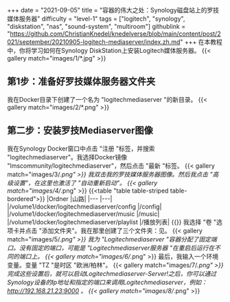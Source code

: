 +++
date = "2021-09-05"
title = "容器的伟大之处：Synology磁盘站上的罗技媒体服务器"
difficulty = "level-1"
tags = ["logitech", "synology", "diskstation", "nas", "sound-system", "multiroom"]
githublink = "https://github.com/ChristianKnedel/knedelverse/blob/main/content/post/2021/september/20210905-logitech-mediaserver/index.zh.md"
+++
在本教程中，你将学习如何在Synology DiskStation上安装Logitech媒体服务器。
{{< gallery match="images/1/*.jpg" >}}

## 第1步：准备好罗技媒体服务器文件夹
我在Docker目录下创建了一个名为 "logitechmediaserver "的新目录。
{{< gallery match="images/2/*.png" >}}

## 第二步：安装罗技Mediaserver图像
我在Synology Docker窗口中点击 "注册 "标签，并搜索 "logitechmediaserver"。我选择Docker镜像 "lmscommunity/logitechmediaserver"，然后点击 "最新 "标签。
{{< gallery match="images/3/*.png" >}}
我双击我的罗技媒体服务器图像。然后我点击 "高级设置"，在这里也激活了 "自动重新启动"。
{{< gallery match="images/4/*.png" >}}
{{<table "table table-striped table-bordered">}}
|Ordner |山路|
|--- |---|
|/volume1/docker/logitechmediaserver/config |/config|
|/volume1/docker/logitechmediaserver/music |/music|
|/volume1/docker/logitechmediaserver/playlist |/播放列表|
{{</table>}}
我选择 "卷 "选项卡并点击 "添加文件夹"。我在那里创建了三个文件夹：见。
{{< gallery match="images/5/*.png" >}}
我为 "Logitechmediaserver "容器分配了固定端口。没有固定的端口，可能是 "Logitechmediaserver服务器 "在重启后运行在不同的端口上。
{{< gallery match="images/6/*.png" >}}
最后，我输入一个环境变量。变量 "TZ "是时区 "欧洲/柏林"。
{{< gallery match="images/7/*.png" >}}
完成这些设置后，就可以启动Logitechmediaserver-Server!之后，你可以通过Synology设备的Ip地址和指定的端口来调用Logitechmediaserver，例如：http://192.168.21.23:9000 。
{{< gallery match="images/8/*.png" >}}
